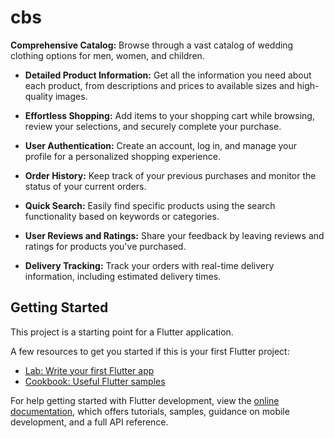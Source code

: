 # cbs

**Comprehensive Catalog:** Browse through a vast catalog of wedding clothing options for men, women, and children.

- **Detailed Product Information:** Get all the information you need about each product, from descriptions and prices to available sizes and high-quality images.

- **Effortless Shopping:** Add items to your shopping cart while browsing, review your selections, and securely complete your purchase.

- **User Authentication:** Create an account, log in, and manage your profile for a personalized shopping experience.

- **Order History:** Keep track of your previous purchases and monitor the status of your current orders.

- **Quick Search:** Easily find specific products using the search functionality based on keywords or categories.

- **User Reviews and Ratings:** Share your feedback by leaving reviews and ratings for products you've purchased.

- **Delivery Tracking:** Track your orders with real-time delivery information, including estimated delivery times.

## Getting Started

This project is a starting point for a Flutter application.

A few resources to get you started if this is your first Flutter project:

- [Lab: Write your first Flutter app](https://docs.flutter.dev/get-started/codelab)
- [Cookbook: Useful Flutter samples](https://docs.flutter.dev/cookbook)

For help getting started with Flutter development, view the
[online documentation](https://docs.flutter.dev/), which offers tutorials,
samples, guidance on mobile development, and a full API reference.
